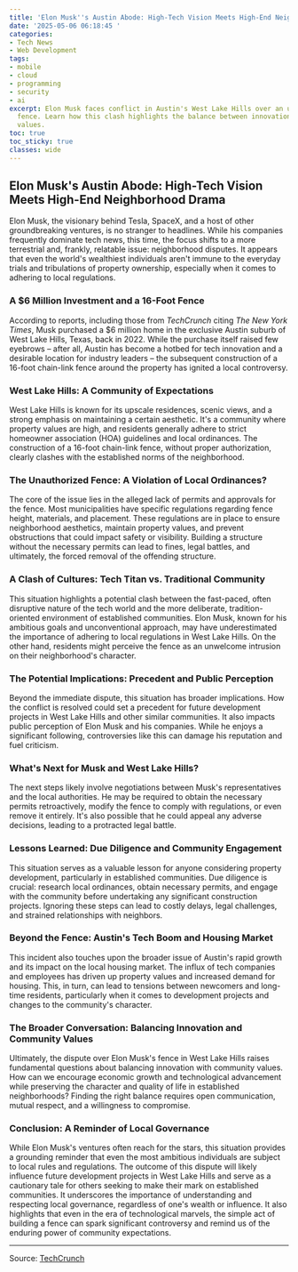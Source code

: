 ```yaml
---
title: 'Elon Musk''s Austin Abode: High-Tech Vision Meets High-End Neighborhood Drama'
date: '2025-05-06 06:18:45 '
categories:
- Tech News
- Web Development
tags:
- mobile
- cloud
- programming
- security
- ai
excerpt: Elon Musk faces conflict in Austin's West Lake Hills over an unauthorized
  fence. Learn how this clash highlights the balance between innovation and community
  values.
toc: true
toc_sticky: true
classes: wide
---
```


## Elon Musk's Austin Abode: High-Tech Vision Meets High-End Neighborhood Drama

Elon Musk, the visionary behind Tesla, SpaceX, and a host of other groundbreaking ventures, is no stranger to headlines. While his companies frequently dominate tech news, this time, the focus shifts to a more terrestrial and, frankly, relatable issue: neighborhood disputes. It appears that even the world's wealthiest individuals aren't immune to the everyday trials and tribulations of property ownership, especially when it comes to adhering to local regulations.

### A $6 Million Investment and a 16-Foot Fence

According to reports, including those from *TechCrunch* citing *The New York Times*, Musk purchased a $6 million home in the exclusive Austin suburb of West Lake Hills, Texas, back in 2022. While the purchase itself raised few eyebrows – after all, Austin has become a hotbed for tech innovation and a desirable location for industry leaders – the subsequent construction of a 16-foot chain-link fence around the property has ignited a local controversy.

### West Lake Hills: A Community of Expectations

West Lake Hills is known for its upscale residences, scenic views, and a strong emphasis on maintaining a certain aesthetic. It's a community where property values are high, and residents generally adhere to strict homeowner association (HOA) guidelines and local ordinances. The construction of a 16-foot chain-link fence, without proper authorization, clearly clashes with the established norms of the neighborhood.

### The Unauthorized Fence: A Violation of Local Ordinances?

The core of the issue lies in the alleged lack of permits and approvals for the fence. Most municipalities have specific regulations regarding fence height, materials, and placement. These regulations are in place to ensure neighborhood aesthetics, maintain property values, and prevent obstructions that could impact safety or visibility. Building a structure without the necessary permits can lead to fines, legal battles, and ultimately, the forced removal of the offending structure.

### A Clash of Cultures: Tech Titan vs. Traditional Community

This situation highlights a potential clash between the fast-paced, often disruptive nature of the tech world and the more deliberate, tradition-oriented environment of established communities. Elon Musk, known for his ambitious goals and unconventional approach, may have underestimated the importance of adhering to local regulations in West Lake Hills. On the other hand, residents might perceive the fence as an unwelcome intrusion on their neighborhood's character.

### The Potential Implications: Precedent and Public Perception

Beyond the immediate dispute, this situation has broader implications. How the conflict is resolved could set a precedent for future development projects in West Lake Hills and other similar communities. It also impacts public perception of Elon Musk and his companies. While he enjoys a significant following, controversies like this can damage his reputation and fuel criticism.

### What's Next for Musk and West Lake Hills?

The next steps likely involve negotiations between Musk's representatives and the local authorities. He may be required to obtain the necessary permits retroactively, modify the fence to comply with regulations, or even remove it entirely. It's also possible that he could appeal any adverse decisions, leading to a protracted legal battle.

### Lessons Learned: Due Diligence and Community Engagement

This situation serves as a valuable lesson for anyone considering property development, particularly in established communities. Due diligence is crucial: research local ordinances, obtain necessary permits, and engage with the community before undertaking any significant construction projects. Ignoring these steps can lead to costly delays, legal challenges, and strained relationships with neighbors.

### Beyond the Fence: Austin's Tech Boom and Housing Market

This incident also touches upon the broader issue of Austin's rapid growth and its impact on the local housing market. The influx of tech companies and employees has driven up property values and increased demand for housing. This, in turn, can lead to tensions between newcomers and long-time residents, particularly when it comes to development projects and changes to the community's character.

### The Broader Conversation: Balancing Innovation and Community Values

Ultimately, the dispute over Elon Musk's fence in West Lake Hills raises fundamental questions about balancing innovation with community values. How can we encourage economic growth and technological advancement while preserving the character and quality of life in established neighborhoods? Finding the right balance requires open communication, mutual respect, and a willingness to compromise.

### Conclusion: A Reminder of Local Governance

While Elon Musk's ventures often reach for the stars, this situation provides a grounding reminder that even the most ambitious individuals are subject to local rules and regulations. The outcome of this dispute will likely influence future development projects in West Lake Hills and serve as a cautionary tale for others seeking to make their mark on established communities. It underscores the importance of understanding and respecting local governance, regardless of one's wealth or influence. It also highlights that even in the era of technological marvels, the simple act of building a fence can spark significant controversy and remind us of the enduring power of community expectations.


---

Source: [TechCrunch](https://techcrunch.com/2025/05/05/musk-clashes-with-neighbors-in-exclusive-austin-suburb/)